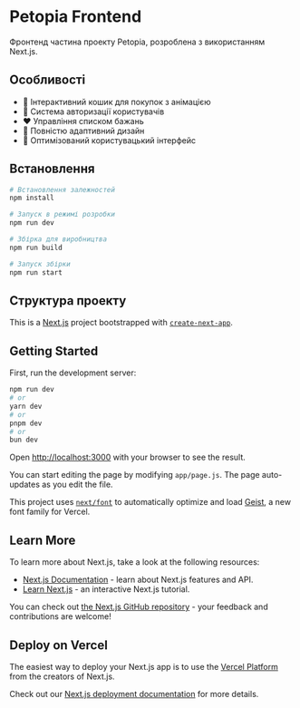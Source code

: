 # Petopia Frontend

Фронтенд частина проекту Petopia, розроблена з використанням Next.js.

## Особливості

- 🛒 Інтерактивний кошик для покупок з анімацією
- 👤 Система авторизації користувачів
- ❤️ Управління списком бажань
- 📱 Повністю адаптивний дизайн
- 🌙 Оптимізований користувацький інтерфейс

## Встановлення

```bash
# Встановлення залежностей
npm install

# Запуск в режимі розробки
npm run dev

# Збірка для виробництва
npm run build

# Запуск збірки
npm run start
```

## Структура проекту

This is a [Next.js](https://nextjs.org) project bootstrapped with [`create-next-app`](https://github.com/vercel/next.js/tree/canary/packages/create-next-app).

## Getting Started

First, run the development server:

```bash
npm run dev
# or
yarn dev
# or
pnpm dev
# or
bun dev
```

Open [http://localhost:3000](http://localhost:3000) with your browser to see the result.

You can start editing the page by modifying `app/page.js`. The page auto-updates as you edit the file.

This project uses [`next/font`](https://nextjs.org/docs/app/building-your-application/optimizing/fonts) to automatically optimize and load [Geist](https://vercel.com/font), a new font family for Vercel.

## Learn More

To learn more about Next.js, take a look at the following resources:

- [Next.js Documentation](https://nextjs.org/docs) - learn about Next.js features and API.
- [Learn Next.js](https://nextjs.org/learn) - an interactive Next.js tutorial.

You can check out [the Next.js GitHub repository](https://github.com/vercel/next.js) - your feedback and contributions are welcome!

## Deploy on Vercel

The easiest way to deploy your Next.js app is to use the [Vercel Platform](https://vercel.com/new?utm_medium=default-template&filter=next.js&utm_source=create-next-app&utm_campaign=create-next-app-readme) from the creators of Next.js.

Check out our [Next.js deployment documentation](https://nextjs.org/docs/app/building-your-application/deploying) for more details.
